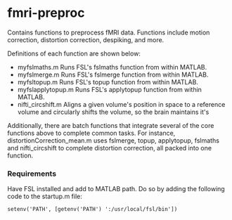 # fmri-preproc
Contains functions to preprocess fMRI data. Functions include motion correction, distortion correction, despiking, and more.

Definitions of each function are shown below:
- myfslmaths.m      Runs FSL's fslmaths function from within MATLAB.
- myfslmerge.m      Runs FSL's fslmerge function from within MATLAB. 
- myfsltopup.m      Runs FSL's topup function from within MATLAB.
- myfslapplytopup.m Runs FSL's applytopup function from within MATLAB.
- nifti_circshift.m Aligns a given volume's position in space to a reference volume and circularly shifts the volume, so the brain maintains it's

Additionally, there are batch functions that integrate several of the core functions above to complete common tasks. For instance, distortionCorrection_mean.m uses fslmerge, topup, applytopup, fslmaths and nifti_circshift to complete distortion correction, all packed into one function.

### Requirements
Have FSL installed and add to MATLAB path.
Do so by adding the following code to the startup.m file:
```
setenv('PATH', [getenv('PATH') ':/usr/local/fsl/bin'])
```


